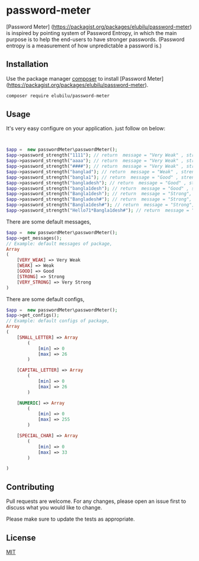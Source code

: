 # password-meter
[Password Meter] (https://packagist.org/packages/elubilu/password-meter) is inspired by pointing system of Password Entropy, in which the main purpose is to help the end-users to have stronger passwords. (Password entropy is a measurement of how unpredictable a password is.)


## Installation

Use the package manager [composer](https://packagist.org/packages/elubilu/password-meter) to install [Password Meter] (https://packagist.org/packages/elubilu/password-meter).

```bash
composer require elubilu/password-meter

```

## Usage

It's very easy configure on your application. just follow on below: 

```php


$app =  new passwordMeter\passwordMeter();
$app->password_strength("1111"); // return  message = "Very Weak" , strength = 14  , percentage = 11%
$app->password_strength("aaaa"); // return  message = "Very Weak" , strength = 19 , percentage = 15%
$app->password_strength("####"); // return  message = "Very Weak" , strength = 21 , percentage = 17%
$app->password_strength("banglad"); // return  message = "Weak" , strength = 33  , percentage = 26%
$app->password_strength("bangla1"); // return  message = "Good" , strength = 37  , percentage = 29%
$app->password_strength("bangladesh"); // return  message = "Good" , strength = 48  , percentage = 38%
$app->password_strength("bangla1desh"); // return  message = "Good" , strength = 57 , percentage = 45%
$app->password_strength("Bangla1desh"); // return  message = "Strong", strength = 66, percentage = 52%
$app->password_strength("Bangladesh#"); // return  message = "Strong", strength = 71, percentage = 56%
$app->password_strength("Bangla1desh#"); // return  message = "Strong", strength = 79, percentage = 62%
$app->password_strength("Hello71*Bangla1desh#"); // return  message = "Very Strong" , strength = 132  , percentage = 100%
```

There are some default messages,
```php
$app =  new passwordMeter\passwordMeter();
$app->get_messages();
// Example: default messages of package, 
Array
(
    [VERY_WEAK] => Very Weak
    [WEAK] => Weak
    [GOOD] => Good
    [STRONG] => Strong
    [VERY_STRONG] => Very Strong
)

```

There are some default configs,
```php
$app =  new passwordMeter\passwordMeter();
$app->get_configs();
// Example: default configs of package, 
Array
(
    [SMALL_LETTER] => Array
        (
            [min] => 0
            [max] => 26
        )

    [CAPITAL_LETTER] => Array
        (
            [min] => 0
            [max] => 26
        )

    [NUMERIC] => Array
        (
            [min] => 0
            [max] => 255
        )

    [SPECIAL_CHAR] => Array
        (
            [min] => 0
            [max] => 33
        )

)

```


## Contributing
Pull requests are welcome. For any changes, please open an issue first to discuss what you would like to change.

Please make sure to update the tests as appropriate.

## License
[MIT](https://github.com/elubilu/password-meter/blob/master/LICENSE)













